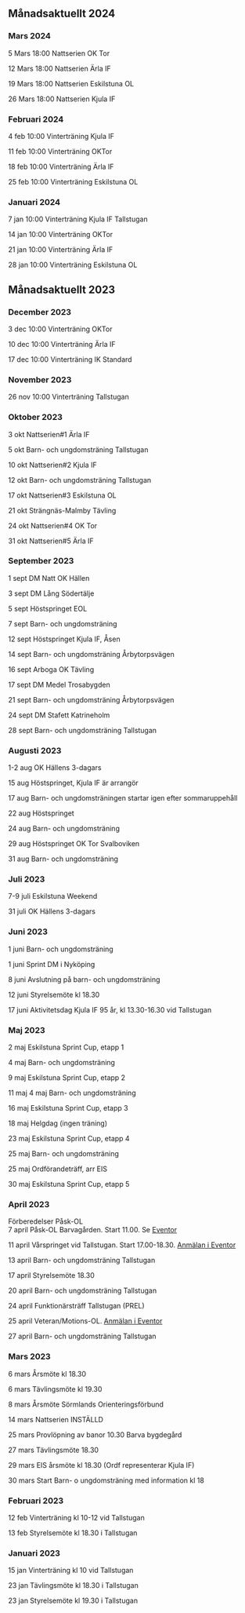 ## Månadsaktuellt 2024

### Mars 2024

5 Mars 18:00 Nattserien OK Tor

12 Mars 18:00 Nattserien Ärla IF

19 Mars 18:00 Nattserien Eskilstuna OL

26 Mars 18:00 Nattserien Kjula IF


### Februari 2024

4 feb 10:00 Vinterträning Kjula IF

11 feb 10:00 Vinterträning OKTor

18 feb 10:00 Vinterträning Ärla IF

25 feb 10:00 Vinterträning Eskilstuna OL


### Januari 2024

7 jan 10:00 Vinterträning Kjula IF Tallstugan

14 jan 10:00 Vinterträning OKTor

21 jan 10:00 Vinterträning Ärla IF

28 jan 10:00 Vinterträning Eskilstuna OL


##
## Månadsaktuellt 2023

### December 2023

3 dec 10:00 Vinterträning OKTor

10 dec 10:00 Vinterträning Ärla IF

17 dec 10:00 Vinterträning IK Standard

### November 2023

26 nov 10:00 Vinterträning Tallstugan

### Oktober 2023

3 okt Nattserien#1 Ärla IF

5 okt Barn- och ungdomsträning Tallstugan

10 okt Nattserien#2 Kjula IF

12 okt Barn- och ungdomsträning Tallstugan

17 okt Nattserien#3 Eskilstuna OL

21 okt Strängnäs-Malmby Tävling

24 okt Nattserien#4 OK Tor

31 okt Nattserien#5 Ärla IF

### September 2023

1 sept DM Natt OK Hällen

3 sept DM Lång Södertälje

5 sept Höstspringet EOL

7 sept Barn- och ungdomsträning

12 sept Höstspringet Kjula IF, Åsen

14 sept Barn- och ungdomsträning Årbytorpsvägen

16 sept Arboga OK Tävling

17 sept DM Medel Trosabygden

21 sept Barn- och ungdomsträning Årbytorpsvägen

24 sept DM Stafett Katrineholm

28 sept Barn- och ungdomsträning Tallstugan



### Augusti 2023

1-2 aug OK Hällens 3-dagars

15 aug Höstspringet, Kjula IF är arrangör

17 aug Barn- och ungdomsträningen startar igen efter sommaruppehåll

22 aug Höstspringet

24 aug Barn- och ungdomsträning

29 aug Höstspringet OK Tor Svalboviken

31 aug Barn- och ungdomsträning


### Juli 2023

7-9 juli Eskilstuna Weekend

31 juli OK Hällens 3-dagars


### Juni 2023

1 juni Barn- och ungdomsträning

1 juni Sprint DM i Nyköping

8 juni Avslutning på  barn- och ungdomsträning

12 juni Styrelsemöte kl 18.30

17 juni Aktivitetsdag Kjula IF 95 år, kl 13.30-16.30 vid Tallstugan


### Maj 2023

2 maj Eskilstuna Sprint Cup, etapp 1

4 maj Barn- och ungdomsträning

9 maj Eskilstuna Sprint Cup, etapp 2

11 maj 4 maj Barn- och ungdomsträning

16 maj Eskilstuna Sprint Cup, etapp 3

18 maj Helgdag (ingen träning)

23 maj Eskilstuna Sprint Cup, etapp 4

25 maj Barn- och ungdomsträning

25 maj Ordförandeträff, arr EIS

30 maj Eskilstuna Sprint Cup, etapp 5


### April 2023

Förberedelser Påsk-OL  
7 april Påsk-OL Barvagården. Start 11.00. Se [Eventor](https://eventor.orientering.se/Events/Show/40272)

11 april Vårspringet vid Tallstugan. Start 17.00-18.30.  [Anmälan i Eventor](https://eventor.orientering.se/Events/Show/44946)

13 april Barn- och ungdomsträning Tallstugan

17 april Styrelsemöte 18.30

20 april Barn- och ungdomsträning Tallstugan

24 april Funktionärsträff Tallstugan (PREL)

25 april Veteran/Motions-OL. [Anmälan i Eventor](https://eventor.orientering.se/Events/Show/45005)

27 april Barn- och ungdomsträning Tallstugan


### Mars 2023

6 mars Årsmöte kl 18.30

6 mars Tävlingsmöte kl 19.30

8 mars Årsmöte Sörmlands Orienteringsförbund

14 mars Nattserien INSTÄLLD
 

25 mars Provlöpning av banor 10.30 Barva bygdegård

27 mars Tävlingsmöte 18.30
 

29 mars EIS årsmöte kl 18.30 (Ordf representerar Kjula IF)

30 mars Start Barn- o ungdomsträning med information kl 18



### Februari 2023 

12 feb  Vinterträning kl 10-12 vid Tallstugan

13 feb  Styrelsemöte kl 18.30 i Tallstugan


### Januari 2023

15 jan  Vinterträning kl 10 vid Tallstugan

23 jan  Tävlingsmöte kl 18.30 i Tallstugan

23 jan Styrelsemöte kl 19.30 i Tallstugan


